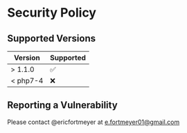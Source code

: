 # Security Policy

## Supported Versions

| Version  | Supported          |
| -------- | ------------------ |
| > 1.1.0  | :white_check_mark: |
| < php7-4 | :x:                |

## Reporting a Vulnerability

Please contact @ericfortmeyer at e.fortmeyer01@gmail.com
